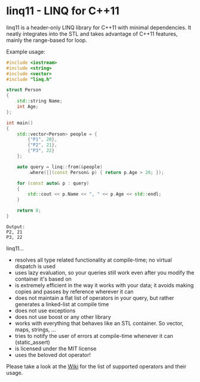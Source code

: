 # linq11 - LINQ for C++11

linq11 is a header-only LINQ library for C++11 with minimal dependencies.
It neatly integrates into the STL and takes advantage of C++11 features, mainly the range-based for loop.

Example usage:

```cpp
#include <iostream>
#include <string>
#include <vector>
#include "linq.h"

struct Person
{
    std::string Name;
    int Age;
};

int main()
{
    std::vector<Person> people = {
        {"P1", 20},
        {"P2", 21},
        {"P3", 22}
    };

    auto query = linq::from(&people)
        .where([](const Person& p) { return p.Age > 20; });

    for (const auto& p : query)
    {
        std::cout << p.Name << ", " << p.Age << std::endl;
    }

    return 0;
}
```

```
Output:
P2, 21
P3, 22
```

linq11...
- resolves all type related functionality at compile-time; no virtual dispatch is used
- uses lazy evaluation, so your queries still work even after you modify the container it's based on
- is extremely efficient in the way it works with your data; it avoids making copies and passes by reference wherever it can
- does not maintain a flat list of operators in your query, but rather generates a linked-list at compile time
- does not use exceptions
- does not use boost or any other library
- works with everything that behaves like an STL container. So vector, maps, strings, ...
- tries to notify the user of errors at compile-time whenever it can (static_assert)
- is licensed under the MIT license
- uses the beloved dot operator!

Please take a look at the [Wiki](https://github.com/cemdervis/linq11/wiki) for the list of supported operators and their usage.
